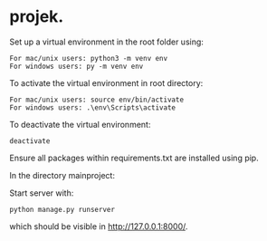 # projek.

Set up a virtual environment in the root folder using:
```
For mac/unix users: python3 -m venv env
For windows users: py -m venv env
```

To activate the virtual environment in root directory:
```
For mac/unix users: source env/bin/activate
For windows users: .\env\Scripts\activate
```

To deactivate the virtual environment:
```
deactivate
```

Ensure all packages within requirements.txt are installed using pip.


In the directory mainproject:

Start server with:
```
python manage.py runserver
```
which should be visible in http://127.0.0.1:8000/.
